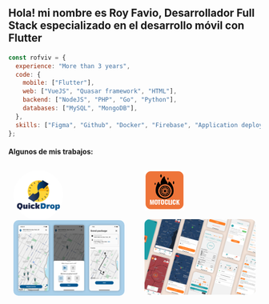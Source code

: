## Hola! mi nombre es Roy Favio, Desarrollador Full Stack especializado en el desarrollo móvil con Flutter

```javascript
const rofviv = {
  experience: "More than 3 years",
  code: {
    mobile: ["Flutter"],
    web: ["VueJS", "Quasar framework", "HTML"],
    backend: ["NodeJS", "PHP", "Go", "Python"],
    databases: ["MySQL", "MongoDB"],
  },
  skills: ["Figma", "Github", "Docker", "Firebase", "Application deployment"],
};
```

#### Algunos de mis trabajos:

<div style="display: grid;grid-template-columns: repeat(2, 1fr);gap: 20px;">
   <div style="padding: 10px">
      <img
         align="center"
         alt="quickdrop-banner"
         width="100px"
         height="100px"
         style="border-radius: 50%"
         src="https://github.com/rofviv/rofviv/blob/main/assets/quickdrop/quickdrop-logo.jpeg?raw=true"
      />
      <br />
      <img
         align="center"
         alt="quickdrop-logo"
         width="100%"
         style="border-radius: 10px"
         src="https://github.com/rofviv/rofviv/blob/main/assets/quickdrop/quickdrop-banner.png?raw=true"
      />
   </div>
   <div style="padding: 10px">
      <img
         align="center"
         alt="motoclick-driver-logo"
         width="80px"
         height="80px"
         style="margin-bottom: 18px"
         src="https://github.com/rofviv/rofviv/blob/main/assets/motoclick-driver/motoclick-driver-logo.png?raw=true"
      />
      <br />
      <img
         align="center"
         alt="motoclick-driver-banner"
         width="100%"
         style="border-radius: 10px"
         src="https://github.com/rofviv/rofviv/blob/main/assets/motoclick-driver/motoclick-driver-banner.png?raw=true"
      />
   </div>
</div>
